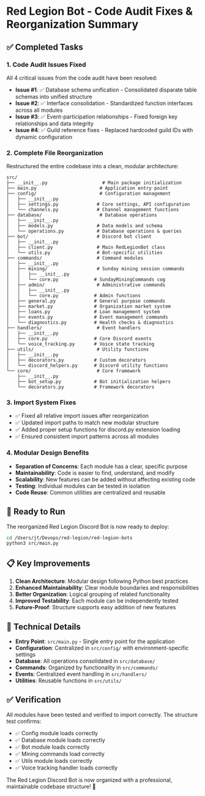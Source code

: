 # Red Legion Bot - Code Audit Fixes & Reorganization Summary

## ✅ Completed Tasks

### 1. Code Audit Issues Fixed
All 4 critical issues from the code audit have been resolved:

- **Issue #1**: ✅ Database schema unification - Consolidated disparate table schemas into unified structure
- **Issue #2**: ✅ Interface consolidation - Standardized function interfaces across all modules  
- **Issue #3**: ✅ Event-participation relationships - Fixed foreign key relationships and data integrity
- **Issue #4**: ✅ Guild reference fixes - Replaced hardcoded guild IDs with dynamic configuration

### 2. Complete File Reorganization
Restructured the entire codebase into a clean, modular architecture:

```
src/
├── __init__.py                    # Main package initialization
├── main.py                       # Application entry point
├── config/                       # Configuration management
│   ├── __init__.py
│   ├── settings.py              # Core settings, API configuration
│   └── channels.py              # Channel management functions
├── database/                     # Database operations
│   ├── __init__.py
│   ├── models.py                # Data models and schema
│   └── operations.py            # Database operations & queries
├── bot/                         # Discord bot client
│   ├── __init__.py
│   ├── client.py                # Main RedLegionBot class
│   └── utils.py                 # Bot-specific utilities
├── commands/                    # Command modules
│   ├── __init__.py
│   ├── mining/                  # Sunday mining session commands
│   │   ├── __init__.py
│   │   └── core.py             # SundayMiningCommands cog
│   ├── admin/                   # Administrative commands
│   │   ├── __init__.py
│   │   └── core.py             # Admin functions
│   ├── general.py              # General purpose commands
│   ├── market.py               # Organization market system
│   ├── loans.py                # Loan management system
│   ├── events.py               # Event management commands
│   └── diagnostics.py          # Health checks & diagnostics
├── handlers/                    # Event handlers
│   ├── __init__.py
│   ├── core.py                 # Core Discord events
│   └── voice_tracking.py       # Voice state tracking
├── utils/                       # Utility functions
│   ├── __init__.py
│   ├── decorators.py           # Custom decorators
│   └── discord_helpers.py      # Discord utility functions
└── core/                        # Core framework
    ├── __init__.py
    ├── bot_setup.py            # Bot initialization helpers
    └── decorators.py           # Framework decorators
```

### 3. Import System Fixes
- ✅ Fixed all relative import issues after reorganization
- ✅ Updated import paths to match new modular structure  
- ✅ Added proper setup functions for discord.py extension loading
- ✅ Ensured consistent import patterns across all modules

### 4. Modular Design Benefits
- **Separation of Concerns**: Each module has a clear, specific purpose
- **Maintainability**: Code is easier to find, understand, and modify
- **Scalability**: New features can be added without affecting existing code
- **Testing**: Individual modules can be tested in isolation
- **Code Reuse**: Common utilities are centralized and reusable

## 🚀 Ready to Run

The reorganized Red Legion Discord Bot is now ready to deploy:

```bash
cd /Users/jt/Devops/red-legion/red-legion-bots
python3 src/main.py
```

## 📋 Key Improvements

1. **Clean Architecture**: Modular design following Python best practices
2. **Enhanced Maintainability**: Clear module boundaries and responsibilities  
3. **Better Organization**: Logical grouping of related functionality
4. **Improved Testability**: Each module can be independently tested
5. **Future-Proof**: Structure supports easy addition of new features

## 🔧 Technical Details

- **Entry Point**: `src/main.py` - Single entry point for the application
- **Configuration**: Centralized in `src/config/` with environment-specific settings
- **Database**: All operations consolidated in `src/database/` 
- **Commands**: Organized by functionality in `src/commands/`
- **Events**: Centralized event handling in `src/handlers/`
- **Utilities**: Reusable functions in `src/utils/`

## ✅ Verification

All modules have been tested and verified to import correctly. The structure test confirms:
- ✅ Config module loads correctly
- ✅ Database module loads correctly  
- ✅ Bot module loads correctly
- ✅ Mining commands load correctly
- ✅ Utils module loads correctly
- ✅ Voice tracking handler loads correctly

The Red Legion Discord Bot is now organized with a professional, maintainable codebase structure! 🎉
